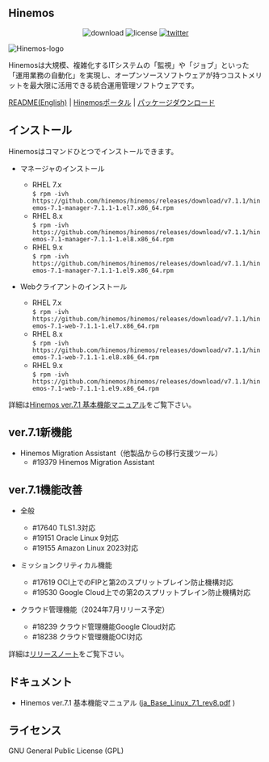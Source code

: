 ## Hinemos

<p align="center">
	<img alt="download" src="https://img.shields.io/github/downloads/hinemos/hinemos/total.svg"/>
	<img alt="license" src="https://img.shields.io/badge/license-GPL-blue.svg"/>
	<a href=https://twitter.com/Hinemos_INFO>
		<img alt="twitter" src="https://img.shields.io/twitter/follow/Hinemos_INFO.svg?style=social&label=Follow&maxAge=2592000"/>
	</a>
</p>

![Hinemos-logo](http://www.hinemos.info/files/images/HinemosLogo.png)

Hinemosは大規模、複雑化するITシステムの「監視」や「ジョブ」といった「運用業務の自動化」を実現し、オープンソースソフトウェアが持つコストメリットを最大限に活用できる統合運用管理ソフトウェアです。

[README(English)](README.md) | [Hinemosポータル](http://www.hinemos.info/) | [パッケージダウンロード](https://github.com/hinemos/hinemos/releases/tag/v7.1.1#packages_711)

## インストール

Hinemosはコマンドひとつでインストールできます。

- マネージャのインストール
  - RHEL 7.x  
```$ rpm -ivh https://github.com/hinemos/hinemos/releases/download/v7.1.1/hinemos-7.1-manager-7.1.1-1.el7.x86_64.rpm```
  - RHEL 8.x  
```$ rpm -ivh https://github.com/hinemos/hinemos/releases/download/v7.1.1/hinemos-7.1-manager-7.1.1-1.el8.x86_64.rpm```
  - RHEL 9.x  
```$ rpm -ivh https://github.com/hinemos/hinemos/releases/download/v7.1.1/hinemos-7.1-manager-7.1.1-1.el9.x86_64.rpm```


- Webクライアントのインストール
  - RHEL 7.x  
```$ rpm -ivh https://github.com/hinemos/hinemos/releases/download/v7.1.1/hinemos-7.1-web-7.1.1-1.el7.x86_64.rpm```
  - RHEL 8.x  
```$ rpm -ivh https://github.com/hinemos/hinemos/releases/download/v7.1.1/hinemos-7.1-web-7.1.1-1.el8.x86_64.rpm```
  - RHEL 9.x  
```$ rpm -ivh https://github.com/hinemos/hinemos/releases/download/v7.1.1/hinemos-7.1-web-7.1.1-1.el9.x86_64.rpm```

詳細は[Hinemos ver.7.1 基本機能マニュアル](https://github.com/hinemos/hinemos/releases/download/v7.1.1/ja_Base_Linux_7.1_rev8.pdf)をご覧下さい。


## ver.7.1新機能

- Hinemos Migration Assistant（他製品からの移行支援ツール）
    - #19379 Hinemos Migration Assistant

## ver.7.1機能改善

- 全般
    - #17640 TLS1.3対応
    - #19151 Oracle Linux 9対応
    - #19155 Amazon Linux 2023対応

- ミッションクリティカル機能
    - #17619 OCI上でのFIPと第2のスプリットブレイン防止機構対応
    - #19530 Google Cloud上での第2のスプリットブレイン防止機構対応

- クラウド管理機能（2024年7月リリース予定）
    - #18239 クラウド管理機能Google Cloud対応
    - #18238 クラウド管理機能OCI対応

詳細は[リリースノート](https://github.com/hinemos/hinemos/releases)をご覧下さい。

## ドキュメント

- Hinemos ver.7.1 基本機能マニュアル ([ja_Base_Linux_7.1_rev8.pdf](https://github.com/hinemos/hinemos/releases/download/v7.1.1/ja_Base_Linux_7.1_rev8.pdf) )

## ライセンス

GNU General Public License (GPL)
